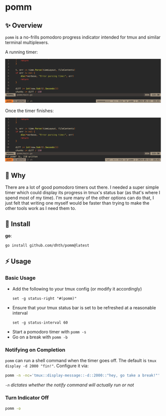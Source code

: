 # pomm

✨ Overview
---

`pomm` is a no-frills pomodoro progress indicator intended for tmux and similar
terminal multiplexers.

A running timer:

<p align="center">
  <img src="./assets/pomm-1.png" alt="Usage" />
</p>

Once the timer finishes:

<p align="center">
  <img src="./assets/pomm-2.png" alt="Usage" />
</p>

🤔 Why
---

There are a lot of good pomodoro timers out there. I needed a super simple timer
which could display its progress in tmux's status bar (as that's where I spend
most of my time). I'm sure many of the other options can do that, I just felt
that writing one myself would be faster than trying to make the other tools work
as I need them to.

💾 Install
---

**go**:

```sh
go install github.com/dhth/pomm@latest
```

⚡️ Usage
---

### Basic Usage

- Add the following to your tmux config (or modify it accordingly)
    ```
    set -g status-right "#(pomm)"
    ```
- Ensure that your tmux status bar is set to be refreshed at a reasonable
    interval
    ```
    set -g status-interval 60
    ```
- Start a pomodoro timer with `pomm -s`
- Go on a break with `pomm -b`

### Notifying on Completion

`pomm` can run a shell command when the timer goes off. The default is `tmux
display -d 2000 "fin!"`. Configure it via:

```bash
pomm -n -nc='tmux::display-message::-d::2000::"hey, go take a break!"'
```

*`-n` dictates whether the notify command will actually run or not*

### Turn Indicator Off

```bash
pomm -o
```
